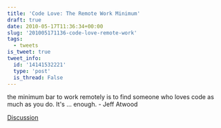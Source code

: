 ```yaml
---
title: 'Code Love: The Remote Work Minimum'
draft: true
date: 2010-05-17T11:36:34+00:00
slug: '201005171136-code-love-remote-work'
tags:
  - tweets
is_tweet: true
tweet_info:
  id: '14141532221'
  type: 'post'
  is_thread: False
---
```




the minimum bar to work remotely is to find someone who loves code as much as you do. It's … enough. - Jeff Atwood

[Discussion](https://x.com/sytelus/status/14141532221)
